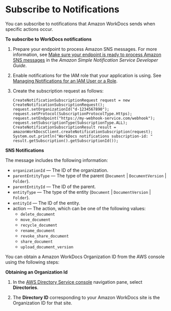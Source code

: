 # Subscribe to Notifications<a name="subscribe-notifications"></a>

You can subscribe to notifications that Amazon WorkDocs sends when specific actions occur\.

**To subscribe to WorkDocs notifications**

1. Prepare your endpoint to process Amazon SNS messages\. For more information, see [Make sure your endpoint is ready to process Amazon SNS messages](https://docs.aws.amazon.com/sns/latest/dg/SendMessageToHttp.html#SendMessageToHttp.prepare) in the *Amazon Simple Notification Service Developer Guide*\.

1. Enable notifications for the IAM role that your application is using\. See [Managing Notifications for an IAM User or a Role](manage-notifications.md)\.

1. Create the subscription request as follows:

   ```
   CreateNotificationSubscriptionRequest request = new CreateNotificationSubscriptionRequest();
   request.setOrganizationId("d-1234567890");
   request.setProtocol(SubscriptionProtocolType.Https);
   request.setEndpoint("https://my-webhook-service.com/webhook");
   request.setSubscriptionType(SubscriptionType.ALL);
   CreateNotificationSubscriptionResult result = amazonWorkDocsClient.createNotificationSubscription(request);
   System.out.println("WorkDocs notifications subscription-id: " result.getSubscription().getSubscriptionId());
   ```

**SNS Notifications**

The message includes the following information:
+ `organizationId` — The ID of the organization\.
+ `parentEntityType` — The type of the parent \(`Document` \| `DocumentVersion` \| `Folder`\)\.
+ `parentEntityId` — The ID of the parent\.
+ `entityType` — The type of the entity \(`Document` \| `DocumentVersion` \| `Folder`\)\.
+ `entityId` — The ID of the entity\.
+ action — The action, which can be one of the following values:
  + `delete_document`
  + `move_document`
  + `recycle_document`
  + `rename_document`
  + `revoke_share_document`
  + `share_document`
  + `upload_document_version`

You can obtain a Amazon WorkDocs Organization ID from the AWS console using the following steps:

**Obtaining an Organization Id**

1. In the [AWS Directory Service console](https://console.aws.amazon.com/directoryservicev2/) navigation pane, select **Directories**\.

1. The **Directory ID** corresponding to your Amazon WorkDocs site is the Organization ID for that site\.